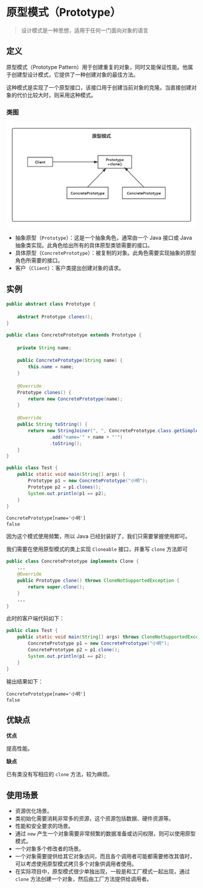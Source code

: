 # 原型模式（Prototype）

> 设计模式是一种思想，适用于任何一门面向对象的语言

## 定义

原型模式（Prototype Pattern）用于创建重复的对象，同时又能保证性能。他属于创建型设计模式，它提供了一种创建对象的最佳方法。

这种模式是实现了一个原型接口，该接口用于创建当前对象的克隆。当直接创建对象的代价比较大时，则采用这种模式。

### 类图

![原型模式](./images/原型模式.png)

- 抽象原型（`Prototype`）：这是一个抽象角色，通常由一个 Java 接口或 Java 抽象类实现。此角色给出所有的具体原型类锁需要的接口。
- 具体原型（`ConcretePrototype`）：被复制的对象。此角色需要实现抽象的原型角色所需要的接口。
- 客户（`Client`）：客户类提出创建对象的请求。

## 实例

```java
public abstract class Prototype {

    abstract Prototype clones();
}
```

```java
public class ConcretePrototype extends Prototype {

    private String name;

    public ConcretePrototype(String name) {
        this.name = name;
    }

    @Override
    Prototype clones() {
        return new ConcretePrototype(name);
    }

    @Override
    public String toString() {
        return new StringJoiner(", ", ConcretePrototype.class.getSimpleName() + "[", "]")
                .add("name='" + name + "'")
                .toString();
    }
}
```

```java
public class Test {
    public static void main(String[] args) {
        Prototype p1 = new ConcretePrototype("小明");
        Prototype p2 = p1.clones();
        System.out.println(p1 == p2);
    }
}
```

```shell
ConcretePrototype[name='小明']
false
```

因为这个模式使用频繁，所以 Java 已经封装好了，我们只需要掌握使用即可。

我们需要在使用原型模式的类上实现 `Cloneable` 接口，并重写 `clone` 方法即可

```java
public class ConcretePrototype implements Clone {
	...
    @Override
    public Prototype clone() throws CloneNotSupportedException {
        return super.clone();
    }
    ...
}
```

此时的客户端代码如下：

```java
public class Test {
    public static void main(String[] args) throws CloneNotSupportedException {
        ConcretePrototype p1 = new ConcretePrototype("小明");
        ConcretePrototype p2 = p1.clone();
        System.out.println(p1 == p2);
    }
}
```

输出结果如下：

```shell
ConcretePrototype[name='小明']
false
```

## 优缺点

**优点**  

提高性能。

**缺点**  

已有类没有写相应的 `clone` 方法，较为麻烦。

## 使用场景

- 资源优化场景。
- 类初始化需要消耗非常多的资源，这个资源包括数据、硬件资源等。
- 性能和安全要求的场景。
- 通过 `new` 产生一个对象需要非常频繁的数据准备或访问权限，则可以使用原型模式。
- 一个对象多个修改者的场景。
- 一个对象需要提供给其它对象访问，而且各个调用者可能都需要修改其值时，可以考虑使用原型模式拷贝多个对象供调用者使用。
- 在实际项目中，原型模式很少单独出现，一般是和工厂模式一起出现，通过 `clone` 方法创建一个对象，然后由工厂方法提供给调用者。